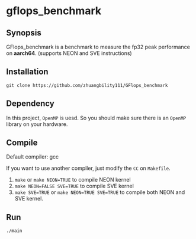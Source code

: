 # gflops_benchmark

## Synopsis
GFlops_benchmark is a benchmark to measure the fp32 peak performance on **aarch64**. (supports NEON and SVE instructions)

## Installation
`git clone https://github.com/zhuangbility111/GFlops_benchmark`

## Dependency
In this project, `OpenMP` is uesd. So you should make sure there is an `OpenMP` library on your hardware.

## Compile
Default compiler: gcc

If you want to use another compiler, just modify the `CC` on `Makefile`.

1. `make` or `make NEON=TRUE` to compile NEON kernel
2. `make NEON=FALSE SVE=TRUE` to compile SVE kernel
3. `make SVE=TRUE` or `make NEON=TRUE SVE=TRUE` to compile both NEON and SVE kernel.

## Run

`./main`

